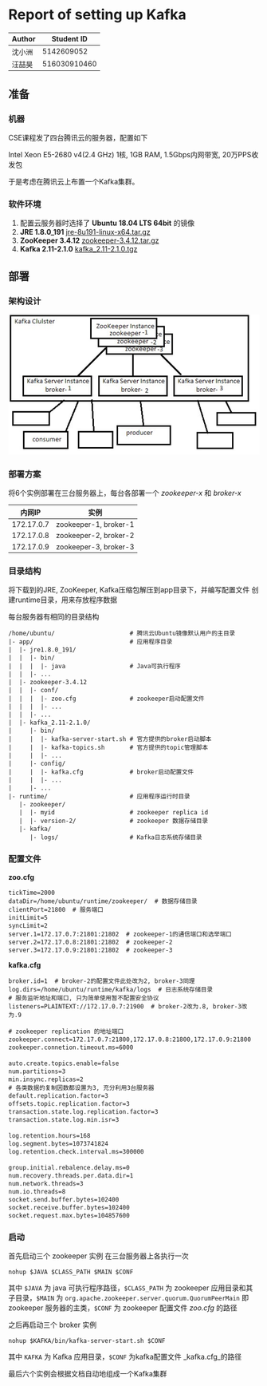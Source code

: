 # Report of setting up Kafka
|Author|Student ID|
|---|---|
|沈小洲|5142609052|
|汪喆昊|516030910460|

## 准备

### 机器

CSE课程发了四台腾讯云的服务器，配置如下

Intel Xeon E5-2680 v4(2.4 GHz) 1核, 1GB RAM, 1.5Gbps内网带宽, 20万PPS收发包

于是考虑在腾讯云上布置一个Kafka集群。

### 软件环境

1. 配置云服务器时选择了 **Ubuntu 18.04 LTS 64bit** 的镜像
2. **JRE 1.8.0_191** [jre-8u191-linux-x64.tar.gz](https://download.oracle.com/otn-pub/java/jdk/8u191-b12/2787e4a523244c269598db4e85c51e0c/jre-8u191-linux-x64.tar.gz)
3. **ZooKeeper 3.4.12** [zookeeper-3.4.12.tar.gz](http://mirrors.hust.edu.cn/apache/zookeeper/stable/zookeeper-3.4.12.tar.gz)
4. **Kafka 2.11-2.1.0** [kafka_2.11-2.1.0.tgz](https://www.apache.org/dyn/closer.cgi?path=/kafka/2.1.0/kafka_2.11-2.1.0.tgz)

## 部署

### 架构设计

![架构设计](image/architecture.jpg)

### 部署方案

将6个实例部署在三台服务器上，每台各部署一个 _zookeeper-x_ 和 _broker-x_

| 内网IP | 实例 |
| --- | --- |
| 172.17.0.7 | zookeeper-1, broker-1 |
| 172.17.0.8 | zookeeper-2, broker-2 |
| 172.17.0.9 | zookeeper-3, broker-3 |

### 目录结构

将下载到的JRE, ZooKeeper, Kafka压缩包解压到app目录下，并编写配置文件
创建runtime目录，用来存放程序数据

每台服务器有相同的目录结构
```
/home/ubuntu/                     # 腾讯云Ubuntu镜像默认用户的主目录
|- app/                           # 应用程序目录
|  |- jre1.8.0_191/
|  |  |- bin/
|  |  |  |- java                  # Java可执行程序
|  |  |- ...
|  |- zookeeper-3.4.12
|  |  |- conf/
|  |  |  |- zoo.cfg               # zookeeper启动配置文件
|  |  |  |- ...
|  |  |- ...
|  |- kafka_2.11-2.1.0/
|     |- bin/
|     |  |- kafka-server-start.sh # 官方提供的broker启动脚本
|     |  |- kafka-topics.sh       # 官方提供的topic管理脚本
|     |  |- ...
|     |- config/
|     |  |- kafka.cfg             # broker启动配置文件
|     |  |- ...
|     |- ...
|- runtime/                       # 应用程序运行时目录
   |- zookeeper/
   |  |- myid                     # zookeeper replica id
   |  |- version-2/               # zookeeper 数据存储目录
   |- kafka/
      |- logs/                    # Kafka日志系统存储目录
```

### 配置文件

**zoo.cfg**

```
tickTime=2000
dataDir=/home/ubuntu/runtime/zookeeper/  # 数据存储目录
clientPort=21800  # 服务端口
initLimit=5
syncLimit=2
server.1=172.17.0.7:21801:21802  # zookeeper-1的通信端口和选举端口
server.2=172.17.0.8:21801:21802  # zookeeper-2
server.3=172.17.0.9:21801:21802  # zookeeper-3
```

**kafka.cfg**

```
broker.id=1  # broker-2的配置文件此处改为2, broker-3同理
log.dirs=/home/ubuntu/runtime/kafka/logs  # 日志系统存储目录
# 服务监听地址和端口, 只为简单使用暂不配置安全协议
listeners=PLAINTEXT://172.17.0.7:21900  # broker-2改为.8, broker-3改为.9

# zookeeper replication 的地址端口
zookeeper.connect=172.17.0.7:21800,172.17.0.8:21800,172.17.0.9:21800
zookeeper.connetion.timeout.ms=6000

auto.create.topics.enable=false
num.partitions=3
min.insync.replicas=2
# 各类数据的复制因数都设置为3, 充分利用3台服务器
default.replication.factor=3
offsets.topic.replication.factor=3
transaction.state.log.replication.factor=3
transaction.state.log.min.isr=3

log.retention.hours=168
log.segment.bytes=1073741824
log.retention.check.interval.ms=300000

group.initial.rebalence.delay.ms=0
num.recovery.threads.per.data.dir=1
num.network.threads=3
num.io.threads=8
socket.send.buffer.bytes=102400
socket.receive.buffer.bytes=102400
socket.request.max.bytes=104857600
```

### 启动

首先启动三个 zookeeper 实例
在三台服务器上各执行一次

```
nohup $JAVA $CLASS_PATH $MAIN $CONF
```
其中 `$JAVA` 为 java 可执行程序路径，`$CLASS_PATH` 为 zookeeper 应用目录和其子目录，`$MAIN` 为 `org.apache.zookeeper.server.quorum.QuorumPeerMain` 即 zookeeper 服务器的主类，`$CONF` 为 zookeeper 配置文件 _zoo.cfg_ 的路径

之后再启动三个 broker 实例

```
nohup $KAFKA/bin/kafka-server-start.sh $CONF
```
其中 `KAFKA` 为 Kafka 应用目录，`$CONF` 为kafka配置文件 _kafka.cfg_的路径

最后六个实例会根据文档自动地组成一个Kafka集群
